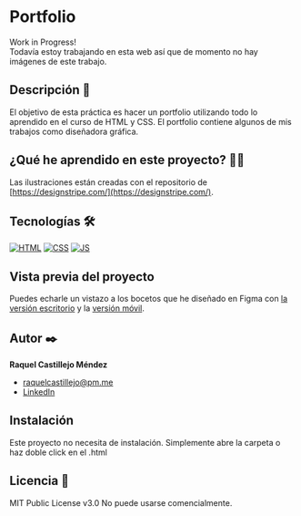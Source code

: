# Portfolio

Work in Progress! </br>
Todavía estoy trabajando en esta web así que de momento no hay imágenes de este trabajo.

## Descripción 📑

El objetivo de esta práctica es hacer un portfolio utilizando todo lo aprendido en el curso de HTML y CSS. El portfolio contiene algunos de mis trabajos como diseñadora gráfica.

## ¿Qué he aprendido en este proyecto? 🙇🏻

Las ilustraciones están creadas con el repositorio de [https://designstripe.com/](https://designstripe.com/).

## Tecnologías 🛠

<!-- Iconos sacados de: https://github.com/hendrasob/badges/blob/master/README.md y https://github.com/alexandresanlim/Badges4-README.md-Profile -->

[![HTML](https://img.shields.io/badge/HTML5-E34F26?style=for-the-badge&logo=html5&logoColor=white)](https://es.wikipedia.org/wiki/HTML5)
[![CSS](https://img.shields.io/badge/CSS3-1572B6?style=for-the-badge&logo=css3&logoColor=white)](https://es.wikipedia.org/wiki/CSS)
[![JS](https://img.shields.io/badge/JavaScript-F7DF1E?style=for-the-badge&logo=javascript&logoColor=black)](https://es.wikipedia.org/wiki/JavaScript)

## Vista previa del proyecto

Puedes echarle un vistazo a los bocetos que he diseñado en Figma con [la versión escritorio](https://www.figma.com/proto/T6Y49ROlMh82nwp8fsWIPD/Portfolio?page-id=2%3A10&node-id=65%3A390&viewport=-2279%2C47%2C0.13&scaling=scale-down&starting-point-node-id=65%3A390&show-proto-sidebar=1) y la [versión móvil](https://www.figma.com/proto/T6Y49ROlMh82nwp8fsWIPD/Portfolio?page-id=2%3A10&node-id=79%3A23&viewport=-2218%2C249%2C0.13&scaling=min-zoom&starting-point-node-id=79%3A23&show-proto-sidebar=1).

## Autor ✒️

**Raquel Castillejo Méndez**

- [raquelcastillejo@pm.me](raquelcastillejo@pm.me)
- [LinkedIn](https://www.linkedin.com/in/raquel-castillejo-mendez)

## Instalación

Este proyecto no necesita de instalación. Simplemente abre la carpeta o haz doble click en el .html

## Licencia 📄

MIT Public License v3.0
No puede usarse comencialmente.
